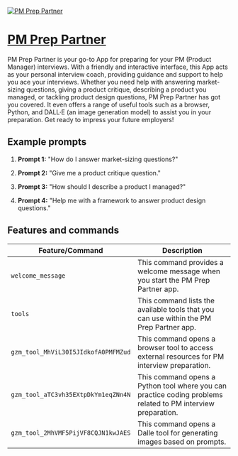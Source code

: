 [![PM Prep Partner](https://files.oaiusercontent.com/file-A8QBRIh2bCvxVlcY1acLPD8R?se=2123-10-16T07%3A52%3A52Z&sp=r&sv=2021-08-06&sr=b&rscc=max-age%3D31536000%2C%20immutable&rscd=attachment%3B%20filename%3De06582e1-cad5-4ed1-be8f-05a967639f52.png&sig=jZ2p9S2iqa3vNQwOuJ03bvt4HpZzlbRrHTqtcNOsG7Y%3D)](https://chat.openai.com/g/g-fxlKzxlmh-pm-prep-partner)

# [PM Prep Partner](https://chat.openai.com/g/g-fxlKzxlmh-pm-prep-partner)

PM Prep Partner is your go-to App for preparing for your PM (Product Manager) interviews. With a friendly and interactive interface, this App acts as your personal interview coach, providing guidance and support to help you ace your interviews. Whether you need help with answering market-sizing questions, giving a product critique, describing a product you managed, or tackling product design questions, PM Prep Partner has got you covered. It even offers a range of useful tools such as a browser, Python, and DALL·E (an image generation model) to assist you in your preparation. Get ready to impress your future employers!

## Example prompts

1. **Prompt 1:** "How do I answer market-sizing questions?"

2. **Prompt 2:** "Give me a product critique question."

3. **Prompt 3:** "How should I describe a product I managed?"

4. **Prompt 4:** "Help me with a framework to answer product design questions."


## Features and commands

| Feature/Command | Description |
| --- | --- |
| `welcome_message` | This command provides a welcome message when you start the PM Prep Partner app. |
| `tools` | This command lists the available tools that you can use within the PM Prep Partner app. |
| `gzm_tool_MhViL30I5JIdkofA0PMFMZud` | This command opens a browser tool to access external resources for PM interview preparation. |
| `gzm_tool_aTC3vh35EXtpDkYm1eqZNn4N` | This command opens a Python tool where you can practice coding problems related to PM interview preparation. |
| `gzm_tool_2MhVMF5PijVF8CQJN1kwJAES` | This command opens a Dalle tool for generating images based on prompts. |